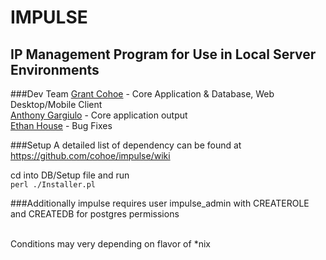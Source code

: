 IMPULSE
==============
IP Management Program for Use in Local Server Environments
--------------

###Dev Team
[Grant Cohoe](https://github.com/cohoe) - Core Application & Database, Web Desktop/Mobile Client<br />
[Anthony Gargiulo](https://github.com/agargiulo) - Core application output<br />
[Ethan House](https://github.com/ehouse) - Bug Fixes<br />

###Setup
A detailed list of dependency can be found at<br />
<https://github.com/cohoe/impulse/wiki><br />

cd into DB/Setup file and run<br />
`perl ./Installer.pl`

###Additionally
impulse requires user impulse_admin with CREATEROLE and CREATEDB for postgres permissions<br /><br />

Conditions may very depending on flavor of *nix
